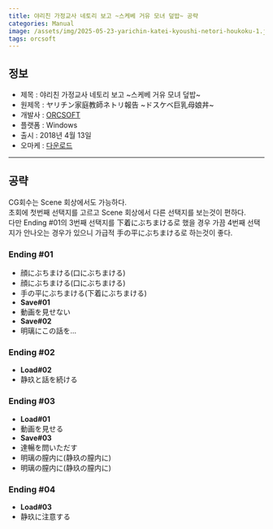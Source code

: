 ```yaml
---
title: 야리친 가정교사 네토리 보고 ~스케베 거유 모녀 덮밥~ 공략
categories: Manual
image: /assets/img/2025-05-23-yarichin-katei-kyoushi-netori-houkoku-1.jpg
tags: orcsoft
---
```


## 정보

* 제목 : 야리친 가정교사 네토리 보고 ~스케베 거유 모녀 덮밥~
* 원제목 : ヤリチン家庭教師ネトリ報告 ~ドスケベ巨乳母娘丼~
* 개발사 : [ORCSOFT](/tags/orcsoft)
* 플랫폼 : Windows
* 출시 : 2018년 4월 13일
* 오마케 : [다운로드](/assets/omake/yarichin-katei-kyoushi-netori-houkoku.zip)

---

## 공략

CG회수는 Scene 회상에서도 가능하다.  
초회에 첫번째 선택지를 고르고 Scene 회상에서 다른 선택지를 보는것이 편하다.  
다만 Ending #01의 3번째 선택지를 下着にぶちまける로 했을 경우 가끔 4번째 선택지가 안나오는 경우가 있으니 가급적 手の平にぶちまける로 하는것이 좋다.  

### Ending #01

* 顔にぶちまける(口にぶちまける)
* 顔にぶちまける(口にぶちまける)
* 手の平にぶちまける(下着にぶちまける)
* **Save#01**
* 動画を見せない
* **Save#02**
* 明璃にこの話を...

### Ending #02

* **Load#02**
* 静玖と話を続ける

### Ending #03

* **Load#01**
* 動画を見せる　
* **Save#03**
* 達暢を問いただす
* 明璃の膣内に(静玖の膣内に)
* 明璃の膣内に(静玖の膣内に)

### Ending #04
* **Load#03**
* 静玖に注意する
